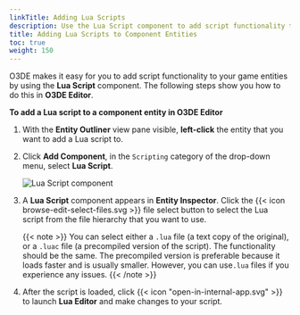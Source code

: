 ```yaml
---
linkTitle: Adding Lua Scripts
description: Use the Lua Script component to add script functionality to your game entities in Open 3D Engine.
title: Adding Lua Scripts to Component Entities
toc: true
weight: 150
---
```


O3DE makes it easy for you to add script functionality to your game entities by using the **Lua Script** component. The following steps show you how to do this in **O3DE Editor**.

**To add a Lua script to a component entity in O3DE Editor**

1. With the **Entity Outliner** view pane visible, **left-click** the entity that you want to add a Lua script to.

1. Click **Add Component**, in the `Scripting` category of the drop-down menu, select **Lua Script**.

    ![Lua Script component](/images/user-guide/scripting/lua/add-lua-component.png)

1. A **Lua Script** component appears in **Entity Inspector**. Click the {{< icon browse-edit-select-files.svg >}} file select button to select the Lua script from the file hierarchy that you want to use.

    {{< note >}}
You can select either a `.lua` file (a text copy of the original), or a `.luac` file (a precompiled version of the script). The functionality should be the same. The precompiled version is preferable because it loads faster and is usually smaller. However, you can use`.lua` files if you experience any issues.
{{< /note >}}

1. After the script is loaded, click {{< icon "open-in-internal-app.svg" >}} to launch **Lua Editor** and make changes to your script.
